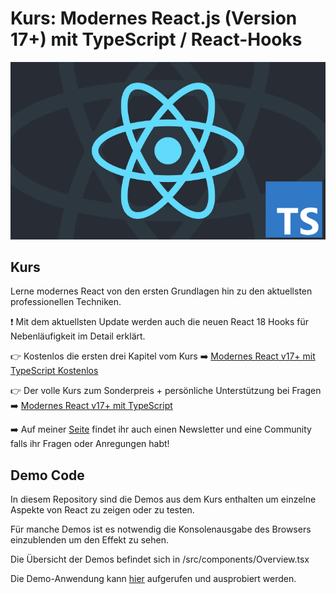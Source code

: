 # Kurs: Modernes React.js (Version 17+) mit TypeScript / React-Hooks

![Bild](/public/assets/kurs.png)

## Kurs

Lerne modernes React von den ersten Grundlagen hin zu den aktuellsten professionellen Techniken.

:exclamation: Mit dem aktuellsten Update werden auch die neuen React 18 Hooks für Nebenläufigkeit im Detail erklärt.

:point_right: Kostenlos die ersten drei Kapitel vom Kurs :arrow_right: [Modernes React v17+ mit TypeScript Kostenlos](https://cutt.ly/kwfpDykf)

:point_right: Der volle Kurs zum Sonderpreis + persönliche Unterstützung bei Fragen :arrow_right: [Modernes React v17+ mit TypeScript](https://cutt.ly/nwfpD1Xi)

:arrow_right: Auf meiner [Seite](https://cutt.ly/0wdolpRu) findet ihr auch einen Newsletter und eine Community falls ihr Fragen oder Anregungen habt!

## Demo Code

In diesem Repository sind die Demos aus dem Kurs enthalten um einzelne Aspekte von React zu zeigen oder zu testen.

Für manche Demos ist es notwendig die Konsolenausgabe des Browsers einzublenden um den Effekt zu sehen.

Die Übersicht der Demos befindet sich in /src/components/Overview.tsx

Die Demo-Anwendung kann [hier](https://dimader.github.io/react_demo/) aufgerufen und ausprobiert werden.

